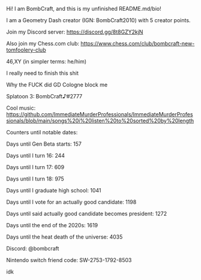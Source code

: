 Hi! I am BombCraft, and this is my unfinished README.md/bio!

I am a Geometry Dash creator (IGN: BombCraft2010) with 5 creator points.

Join my Discord server: https://discord.gg/8t8GZY2kjN

Also join my Chess.com club: https://www.chess.com/club/bombcraft-new-tomfoolery-club

46,XY (in simpler terms: he/him)

I really need to finish this shit

Why the FUCK did GD Cologne block me

Splatoon 3: BombCraft♪#2777

Cool music: https://github.com/ImmediateMurderProfessionals/ImmediateMurderProfessionals/blob/main/songs%20i%20listen%20to%20sorted%20by%20length

Counters until notable dates:

Days until Gen Beta starts: 157

Days until I turn 16: 244

Days until I turn 17: 609

Days until I turn 18: 975

Days until I graduate high school: 1041

Days until I vote for an actually good candidate: 1198

Days until said actually good candidate becomes president: 1272

Days until the end of the 2020s: 1619

Days until the heat death of the universe: 4035

Discord: @bombcraft

Nintendo switch friend code: SW-2753-1792-8503

idk
